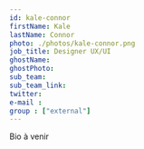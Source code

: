 ```yaml
---
id: kale-connor
firstName: Kale
lastName: Connor
photo: ./photos/kale-connor.png
job_title: Designer UX/UI
ghostName: 
ghostPhoto: 
sub_team:
sub_team_link:
twitter:
e-mail :
group : ["external"]
---
```


Bio à venir
